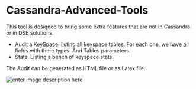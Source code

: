 # Cassandra-Advanced-Tools
This tool is designed to bring some extra features that are not in Cassandra or in DSE solutions.

- Audit a KeySpace: listing all keyspace tables. For each one, we have all fields with there types. And Tables parameters.
- Stats: Listing a bench of keyspace stats.

The Audit can be generated as HTML file or as Latex file.

![enter image description here](https://2.bp.blogspot.com/-9yVNdDA_MOY/XDdiF7hNZxI/AAAAAAABT34/B-E1tTsv65IQLzI2SeK8HsD0DxYwJcX_gCLcBGAs/s640/Capture+d%25E2%2580%2599e%25CC%2581cran+2019-01-10+a%25CC%2580+16.07.38.png)

